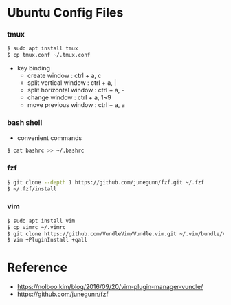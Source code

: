 # Ubuntu Config Files
### tmux
```bash
$ sudo apt install tmux
$ cp tmux.conf ~/.tmux.conf
```
  * key binding
     * create window : ctrl + a, c
     * split vertical window : ctrl + a, |
     * split horizontal window : ctrl + a, -
     * change window : ctrl + a, 1~9
     * move previous window : ctrl + a, a

### bash shell
- convenient commands
```bash
$ cat bashrc >> ~/.bashrc
```

### fzf
```bash
$ git clone --depth 1 https://github.com/junegunn/fzf.git ~/.fzf
$ ~/.fzf/install
```

### vim
```bash 
$ sudo apt install vim
$ cp vimrc ~/.vimrc
$ git clone https://github.com/VundleVim/Vundle.vim.git ~/.vim/bundle/Vundle.vim
$ vim +PluginInstall +qall
```

# Reference
- https://nolboo.kim/blog/2016/09/20/vim-plugin-manager-vundle/
- https://github.com/junegunn/fzf
